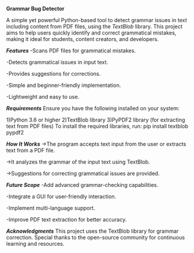 **Grammar Bug Detector**

A simple yet powerful Python-based tool to detect grammar issues in text including content from PDF files, using the *TextBlob* library. 
This project aims to help users quickly identify and correct grammatical mistakes, making it ideal for students, content creators, and developers.

***Features***
-Scans PDF files for grammatical mistakes.

-Detects grammatical issues in input text.

-Provides suggestions for corrections.

-Simple and beginner-friendly implementation.

-Lightweight and easy to use.

***Requirements***
Ensure you have the following installed on your system:

1)Python 3.6 or higher
2)TextBlob library
3)PyPDF2 library (for extracting text from PDF files)
      To install the required libraries, run:
         pip install textblob pypdf2  
   
***How It Works***
→The program accepts text input from the user or extracts text from a PDF file.

→It analyzes the grammar of the input text using TextBlob.

→Suggestions for correcting grammatical issues are provided.

***Future Scope***
-Add advanced grammar-checking capabilities.

-Integrate a GUI for user-friendly interaction.

-Implement multi-language support.

-Improve PDF text extraction for better accuracy.

***Acknowledgments***
This project uses the TextBlob library for grammar correction.
Special thanks to the open-source community for continuous learning and resources.
